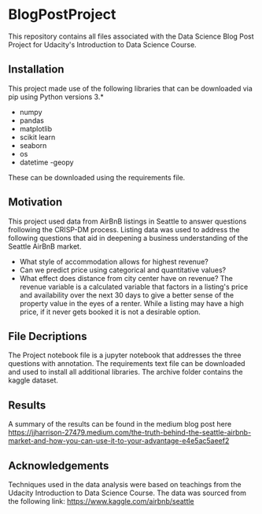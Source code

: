# BlogPostProject

This repository contains all files associated with the Data Science Blog Post Project for Udacity's Introduction to Data Science Course. 

## Installation
This project made use of the following libraries that can be downloaded via pip using Python versions 3.* 
- numpy
- pandas
- matplotlib
- scikit learn
- seaborn
- os
- datetime
-geopy

These can be downloaded using the requirements file.

## Motivation
This project used data from AirBnB listings in Seattle to answer questions frollowing the CRISP-DM process. Listing data was used to address the following questions that aid in deepening a business understanding of the Seattle AirBnB market.
- What style of accommodation allows for highest revenue?
- Can we predict price using categorical and quantitative values?
- What effect does distance from city center have on revenue?
The revenue variable is a calculated variable that factors in a listing's price and availability over the next 30 days to give a better sense of the property value in the eyes of a renter. While a listing may have a high price, if it never gets booked it is not a desirable option. 

## File Decriptions
The Project notebook file is a jupyter notebook that addresses the three questions with annotation. The requirements text file can be downloaded and used to install all additional libraries. The archive folder contains the kaggle dataset.

## Results
A summary of the results can be found in the medium blog post here https://jjharrison-27479.medium.com/the-truth-behind-the-seattle-airbnb-market-and-how-you-can-use-it-to-your-advantage-e4e5ac5aeef2

## Acknowledgements
Techniques used in the data analysis were based on teachings from the Udacity Introduction to Data Science Course. The data was sourced from the following link: https://www.kaggle.com/airbnb/seattle

